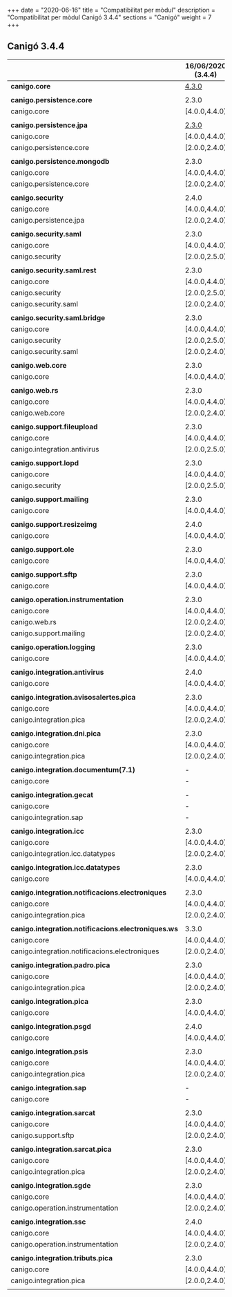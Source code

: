 +++
date        = "2020-06-16"
title       = "Compatibilitat per mòdul"
description = "Compatibilitat per mòdul Canigó 3.4.4"
sections    = "Canigó"
weight      = 7
+++

## Canigó 3.4.4

|                                                   		| 16/06/2020 (3.4.4)																					|
|---------------------------------------------------		|------------------																						|
| **canigo.core**                                   		| [4.3.0](/INTCAN2199-moduls-canigo.core-4.3.0/)         			|
|                                                   		|               																							|
| **canigo.persistence.core**                        		| 2.3.0          																							|
| canigo.core                                       		| [4.0.0,4.4.0)  																							|
|                                                   		|               																							|
| **canigo.persistence.jpa**                         		| [2.3.0](/INTCAN2199-moduls-canigo.persistence.jpa-2.3.0/)		|
| canigo.core                                       		| [4.0.0,4.4.0)  																							|
| canigo.persistence.core                           		| [2.0.0,2.4.0)  																							|
|                                                   		|               																							|
| **canigo.persistence.mongodb**                     		| 2.3.0          																							|
| canigo.core                                       		| [4.0.0,4.4.0)  																							|
| canigo.persistence.core                           		| [2.0.0,2.4.0)  																							|
|                                                   		|               																							|
| **canigo.security**                                		| 2.4.0         																							|
| canigo.core                                       		| [4.0.0,4.4.0)  																							|
| canigo.persistence.jpa                             		| [2.0.0,2.4.0)  																							|
|                                                   		|               																							|
| **canigo.security.saml**                           		| 2.3.0          																							|
| canigo.core                                       		| [4.0.0,4.4.0)  																							|
| canigo.security                                   		| [2.0.0,2.5.0) 																							|
|                                                   		|               																							|
| **canigo.security.saml.rest**                      		| 2.3.0          																							|
| canigo.core                                       		| [4.0.0,4.4.0)  																							|
| canigo.security                                   		| [2.0.0,2.5.0) 																							|
| canigo.security.saml                               		| [2.0.0,2.4.0) 																							|
|                                                   		|               																							|
| **canigo.security.saml.bridge**                    		| 2.3.0          																							|
| canigo.core                                       		| [4.0.0,4.4.0)  																							|
| canigo.security                                   		| [2.0.0,2.5.0) 																							|
| canigo.security.saml                               		| [2.0.0,2.4.0) 																							|
|                                                   		|               																							|
| **canigo.web.core**                                		| 2.3.0         																							|
| canigo.core                                       		| [4.0.0,4.4.0)  																							|
|                                                   		|               																							|
| **canigo.web.rs**                                  		| 2.3.0         																							|
| canigo.core                                       		| [4.0.0,4.4.0)  																							|
| canigo.web.core                                   		| [2.0.0,2.4.0) 																							|
|                                                   		|               																							|
| **canigo.support.fileupload**                      		| 2.3.0         																							|
| canigo.core                                       		| [4.0.0,4.4.0)  																							|
| canigo.integration.antivirus                      		| [2.0.0,2.5.0) 																							|
|                                                   		|               																							|
| **canigo.support.lopd**                            		| 2.3.0         																							|
| canigo.core                                       		| [4.0.0,4.4.0)  																							|
| canigo.security                                   		| [2.0.0,2.5.0) 																							|
|                                                   		|               																							|
| **canigo.support.mailing**                         		| 2.3.0         																							|
| canigo.core                                       		| [4.0.0,4.4.0)  																							|
|                                                   		|               																							|
| **canigo.support.resizeimg**                         	| 2.4.0         																							|
| canigo.core                                       		| [4.0.0,4.4.0)  																							|
|                                                   		|               																							|
| **canigo.support.ole**                             		| 2.3.0         																							|
| canigo.core                                       		| [4.0.0,4.4.0)  																							|
|                                                   		|               																							|
| **canigo.support.sftp**                            		| 2.3.0         																							|
| canigo.core                                       		| [4.0.0,4.4.0)  																							|
|                                                   		|               																							|
| **canigo.operation.instrumentation**               		| 2.3.0         																							|
| canigo.core                                       		| [4.0.0,4.4.0)  																							|
| canigo.web.rs                                   			| [2.0.0,2.4.0) 																							|
| canigo.support.mailing                           			| [2.0.0,2.4.0) 																							|
|                                                   		|               																							|
| **canigo.operation.logging**                       		| 2.3.0         																							|
| canigo.core                                       		| [4.0.0,4.4.0)  																							|
|                                                   		|               																							|
| **canigo.integration.antivirus**                   		| 2.4.0         																							|
| canigo.core                                       		| [4.0.0,4.4.0)  																							|
|                                                   		|               																							|
| **canigo.integration.avisosalertes.pica**          		| 2.3.0         																							|
| canigo.core                                       		| [4.0.0,4.4.0)  																							|
| canigo.integration.pica                           		| [2.0.0,2.4.0) 																							|
|                                                   		|               																							|
| **canigo.integration.dni.pica**                    		| 2.3.0         																							|
| canigo.core                                       		| [4.0.0,4.4.0)  																							|
| canigo.integration.pica                           		| [2.0.0,2.4.0) 																							|
|                                                   		|               																							|
| **canigo.integration.documentum(7.1)**             		| -             																							|
| canigo.core                                       		| -             																							|
|                                                   		|               																							|
| **canigo.integration.gecat**                       		| -              																							|
| canigo.core                                       		| -              																							|
| canigo.integration.sap                            		| -              																							|
|                                                   		|               																							|
| **canigo.integration.icc**                         		| 2.3.0         																							|
| canigo.core                                       		| [4.0.0,4.4.0)  																							|
| canigo.integration.icc.datatypes                  		| [2.0.0,2.4.0)  																							|
|                                                   		|               																							|
| **canigo.integration.icc.datatypes**               		| 2.3.0         																							|
| canigo.core                                       		| [4.0.0,4.4.0)  																							|
|                                                   		|               																							|
| **canigo.integration.notificacions.electroniques** 		| 2.3.0         																							|
| canigo.core                                       		| [4.0.0,4.4.0)  																							|
| canigo.integration.pica                           		| [2.0.0,2.4.0) 																							|
|                                                   		|               																							|
| **canigo.integration.notificacions.electroniques.ws**	| 3.3.0         																							|
| canigo.core                                       		| [4.0.0,4.4.0)  																							|
| canigo.integration.notificacions.electroniques    		| [2.0.0,2.4.0) 																							|
|                                                   		|               																							|
| **canigo.integration.padro.pica**                  		| 2.3.0         																							|
| canigo.core                                       		| [4.0.0,4.4.0)  																							|
| canigo.integration.pica                           		| [2.0.0,2.4.0) 																							|
|                                                   		|               																							|
| **canigo.integration.pica**                        		| 2.3.0         																							|
| canigo.core                                       		| [4.0.0,4.4.0)  																							|
|                                                   		|               																							|
| **canigo.integration.psgd**                        		| 2.4.0         																							|
| canigo.core                                       		| [4.0.0,4.4.0)  																							|
|                                                   		|               																							|
| **canigo.integration.psis**                        		| 2.3.0         																							|
| canigo.core                                       		| [4.0.0,4.4.0)  																							|
| canigo.integration.pica                           		| [2.0.0,2.4.0) 																							|
|                                                   		|               																							|
| **canigo.integration.sap**                         		| -              																							|
| canigo.core                                       		| -              																							|
|                                                   		|               																							|
| **canigo.integration.sarcat**                      		| 2.3.0         																							|
| canigo.core                                       		| [4.0.0,4.4.0)  																							|
| canigo.support.sftp                               		| [2.0.0,2.4.0) 																							|
|                                                   		|               																							|
| **canigo.integration.sarcat.pica**                 		| 2.3.0         																							|
| canigo.core                                       		| [4.0.0,4.4.0)  																							|
| canigo.integration.pica                           		| [2.0.0,2.4.0) 																							|
|                                                   		|               																							|
| **canigo.integration.sgde**                        		| 2.3.0         																							|
| canigo.core                                       		| [4.0.0,4.4.0)  																							|
| canigo.operation.instrumentation                  		| [2.0.0,2.4.0) 																							|
|                                                   		|               																							|
| **canigo.integration.ssc**                         		| 2.4.0         																							|
| canigo.core                                       		| [4.0.0,4.4.0)  																							|
| canigo.operation.instrumentation                  		| [2.0.0,2.4.0) 																							|
|                                                   		|               																							|
| **canigo.integration.tributs.pica**                		| 2.3.0         																							|
| canigo.core                                       		| [4.0.0,4.4.0)  																							|
| canigo.integration.pica                           		| [2.0.0,2.4.0) 																							|
|                                                   		|               																							|
